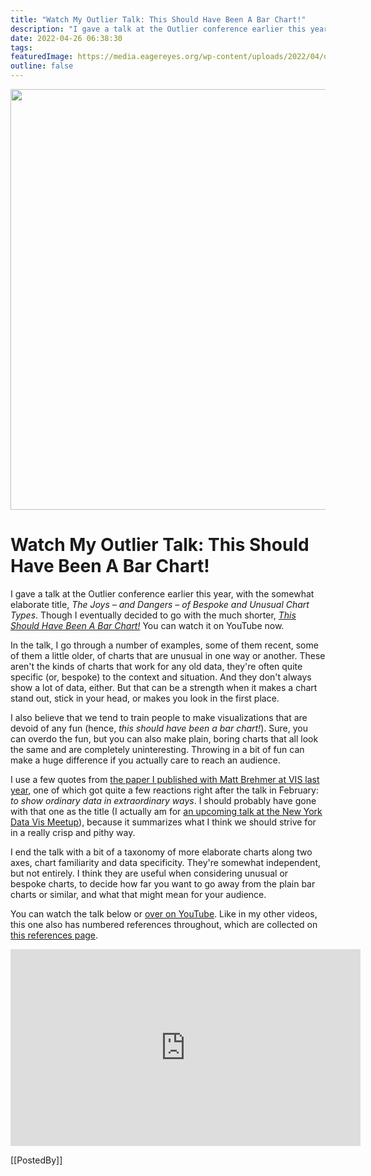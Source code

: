 ```yaml
---
title: "Watch My Outlier Talk: This Should Have Been A Bar Chart!"
description: "I gave a talk at the Outlier conference earlier this year, with the somewhat elaborate title, The Joys – and Dangers – of Bespoke and Unusual Chart Types. Though I eventually decided to go with the much shorter, This Should Have Been A Bar Chart! You can watch it on YouTube now."
date: 2022-04-26 06:38:30
tags: 
featuredImage: https://media.eagereyes.org/wp-content/uploads/2022/04/outlier-talk.png
outline: false
---
```


<p align="center"><img src="https://media.eagereyes.org/wp-content/uploads/2022/04/outlier-talk.png" width="897" height="673" /></p>

# Watch My Outlier Talk: This Should Have Been A Bar Chart!

I gave a talk at the Outlier conference earlier this year, with the somewhat elaborate title, <em>The Joys – and Dangers – of Bespoke and Unusual Chart Types</em>. Though I eventually decided to go with the much shorter, <em><a href="https://www.youtube.com/watch?v=GeRgED7LWr8">This Should Have Been A Bar Chart!</a></em> You can watch it on YouTube now.

In the talk, I go through a number of examples, some of them recent, some of them a little older, of charts that are unusual in one way or another. These aren't the kinds of charts that work for any old data, they're often quite specific (or, bespoke) to the context and situation. And they don't always show a lot of data, either. But that can be a strength when it makes a chart stand out, stick in your head, or makes you look in the first place.

I also believe that we tend to train people to make visualizations that are devoid of any fun (hence, <em>this should have been a bar chart!</em>). Sure, you can overdo the fun, but you can also make plain, boring charts that all look the same and are completely uninteresting. Throwing in a bit of fun can make a huge difference if you actually care to reach an audience.

I use a few quotes from <a href="/blog/2021/paper-from-jam-session-to-recital-synchronous-communication-and-collaboration-around-data-in-organizations" data-type="post" data-id="97732">the paper I published with Matt Brehmer at VIS last year</a>, one of which got quite a few reactions right after the talk in February: <em>to show ordinary data in extraordinary ways</em>. I should probably have gone with that one as the title (I actually am for <a href="https://www.meetup.com/DataVisualization/events/285428471/">an upcoming talk at the New York Data Vis Meetup</a>), because it summarizes what I think we should strive for in a really crisp and pithy way.

I end the talk with a bit of a taxonomy of more elaborate charts along two axes, chart familiarity and data specificity. They're somewhat independent, but not entirely. I think they are useful when considering unusual or bespoke charts, to decide how far you want to go away from the plain bar charts or similar, and what that might mean for your audience.

You can watch the talk below or <a href="https://www.youtube.com/watch?v=GeRgED7LWr8">over on YouTube</a>. Like in my other videos, this one also has numbered references throughout, which are collected on <a href="/outlier22" data-type="page" data-id="98215">this references page</a>.

<p align="center"><iframe width="560" height="315" src="https://www.youtube.com/embed/GeRgED7LWr8?si=7P3aH_AklDpb2FAO" title="YouTube video player" frameborder="0" allow="accelerometer; autoplay; clipboard-write; encrypted-media; gyroscope; picture-in-picture; web-share" allowfullscreen></iframe></p>

[[PostedBy]]

